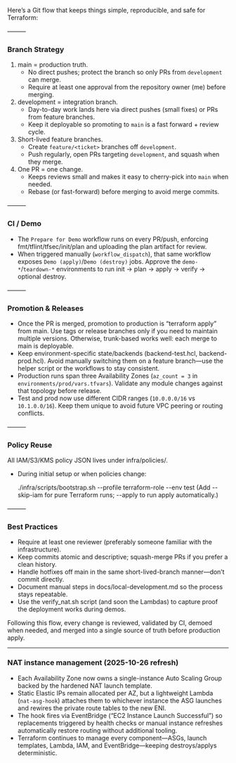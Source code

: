 Here’s a Git flow that keeps things simple, reproducible, and safe for Terraform:

  ———

  ### Branch Strategy

  1. main = production truth.
      - No direct pushes; protect the branch so only PRs from `development` can merge.
      - Require at least one approval from the repository owner (me) before merging.
  2. development = integration branch.
      - Day-to-day work lands here via direct pushes (small fixes) or PRs from feature branches.
      - Keep it deployable so promoting to `main` is a fast forward + review cycle.
  3. Short-lived feature branches.
      - Create `feature/<ticket>` branches off `development`.
      - Push regularly, open PRs targeting `development`, and squash when they merge.
  4. One PR = one change.
      - Keeps reviews small and makes it easy to cherry-pick into `main` when needed.
      - Rebase (or fast-forward) before merging to avoid merge commits.

  ———

  ### CI / Demo

  - The `Prepare for Demo` workflow runs on every PR/push, enforcing fmt/tflint/tfsec/init/plan and uploading the plan artifact for review.
  - When triggered manually (`workflow_dispatch`), that same workflow exposes `Demo (apply)`/`Demo (destroy)` jobs. Approve the `demo-*`/`teardown-*`
    environments to run init → plan → apply → verify → optional destroy.

  ———

  ### Promotion & Releases

  - Once the PR is merged, promotion to production is “terraform apply” from main. Use tags or release branches only if you need to maintain multiple versions.
    Otherwise, trunk-based works well: each merge to main is deployable.
  - Keep environment-specific state/backends (backend-test.hcl, backend-prod.hcl). Avoid manually switching them on a feature branch—use the helper script or the
    workflows to stay consistent.
  - Production runs span three Availability Zones (`az_count = 3` in `environments/prod/vars.tfvars`). Validate any module changes against that topology before release.
  - Test and prod now use different CIDR ranges (`10.0.0.0/16` vs `10.1.0.0/16`). Keep them unique to avoid future VPC peering or routing conflicts.

  ———

  ### Policy Reuse

  All IAM/S3/KMS policy JSON lives under infra/policies/.

  - During initial setup or when policies change:

    ./infra/scripts/bootstrap.sh --profile terraform-role --env test
    (Add --skip-iam for pure Terraform runs; --apply to run apply automatically.)

  ———

  ### Best Practices

  - Require at least one reviewer (preferably someone familiar with the infrastructure).
  - Keep commits atomic and descriptive; squash-merge PRs if you prefer a clean history.
  - Handle hotfixes off main in the same short-lived-branch manner—don’t commit directly.
  - Document manual steps in docs/local-development.md so the process stays repeatable.
  - Use the verify_nat.sh script (and soon the Lambdas) to capture proof the deployment works during demos.

  Following this flow, every change is reviewed, validated by CI, demoed when needed, and merged into a single source of truth before production apply.

  ---

  ### NAT instance management (2025-10-26 refresh)

  - Each Availability Zone now owns a single-instance Auto Scaling Group backed by the hardened NAT launch template.
  - Static Elastic IPs remain allocated per AZ, but a lightweight Lambda (`nat-asg-hook`) attaches them to whichever instance the ASG launches and rewires the private route tables to the new ENI.
  - The hook fires via EventBridge (“EC2 Instance Launch Successful”) so replacements triggered by health checks or manual instance refreshes automatically restore routing without additional tooling.
  - Terraform continues to manage every component—ASGs, launch templates, Lambda, IAM, and EventBridge—keeping destroys/applys deterministic.
